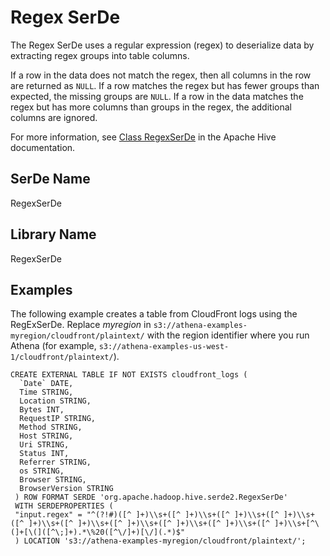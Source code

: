 # Regex SerDe<a name="regex-serde"></a>

The Regex SerDe uses a regular expression \(regex\) to deserialize data by extracting regex groups into table columns\. 

If a row in the data does not match the regex, then all columns in the row are returned as `NULL`\. If a row matches the regex but has fewer groups than expected, the missing groups are `NULL`\. If a row in the data matches the regex but has more columns than groups in the regex, the additional columns are ignored\. 

For more information, see [Class RegexSerDe](https://svn.apache.org/repos/infra/websites/production/hive/content/javadocs/r1.2.2/api/org/apache/hadoop/hive/serde2/RegexSerDe.html) in the Apache Hive documentation\.

## SerDe Name<a name="serde-name"></a>

RegexSerDe

## Library Name<a name="library-name"></a>

 RegexSerDe 

## Examples<a name="examples"></a>

The following example creates a table from CloudFront logs using the RegExSerDe\. Replace *myregion* in `s3://athena-examples-myregion/cloudfront/plaintext/` with the region identifier where you run Athena \(for example, `s3://athena-examples-us-west-1/cloudfront/plaintext/`\)\.

```
CREATE EXTERNAL TABLE IF NOT EXISTS cloudfront_logs (
  `Date` DATE,
  Time STRING,
  Location STRING,
  Bytes INT,
  RequestIP STRING,
  Method STRING,
  Host STRING,
  Uri STRING,
  Status INT,
  Referrer STRING,
  os STRING,
  Browser STRING,
  BrowserVersion STRING
 ) ROW FORMAT SERDE 'org.apache.hadoop.hive.serde2.RegexSerDe'
 WITH SERDEPROPERTIES (
 "input.regex" = "^(?!#)([^ ]+)\\s+([^ ]+)\\s+([^ ]+)\\s+([^ ]+)\\s+([^ ]+)\\s+([^ ]+)\\s+([^ ]+)\\s+([^ ]+)\\s+([^ ]+)\\s+([^ ]+)\\s+[^\(]+[\(]([^\;]+).*\%20([^\/]+)[\/](.*)$"
 ) LOCATION 's3://athena-examples-myregion/cloudfront/plaintext/';
```